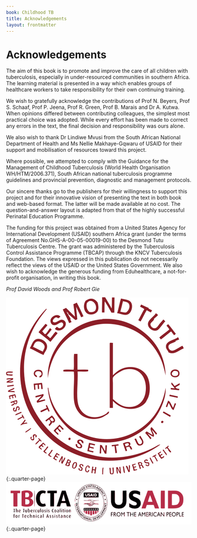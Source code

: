 ```yaml
---
book: Childhood TB
title: Acknowledgements
layout: frontmatter
---
```


# Acknowledgements

The aim of this book is to promote and improve the care of all children with tuberculosis, especially in under-resourced communities in southern Africa. The learning material is presented in a way which enables groups of healthcare workers to take responsibility for their own continuing training.

We wish to gratefully acknowledge the contributions of Prof N. Beyers, Prof S. Schaaf, Prof P. Jeena, Prof R. Green, Prof B. Marais and Dr A. Kutwa. When opinions differed between contributing colleagues, the simplest most practical choice was adopted. While every effort has been made to correct any errors in the text, the final decision and responsibility was ours alone.

We also wish to thank Dr Lindiwe Mvusi from the South African National Department of Health and Ms Nellie Makhaye-Gqwaru of USAID for their support and mobilisation of resources toward this project.

Where possible, we attempted to comply with the Guidance for the Management of Childhood Tuberculosis (World Health Organisation WH/HTM/2006.371), South African national tuberculosis programme guidelines and provincial prevention, diagnostic and management protocols.

Our sincere thanks go to the publishers for their willingness to support this project and for their innovative vision of presenting the text in both book and web-based format. The latter will be made available at no cost. The question-and-answer layout is adapted from that of the highly successful Perinatal Education Programme.

The funding for this project was obtained from a United States Agency for International Development (USAID) southern Africa grant (under the terms of Agreement No.GHS-A-00-05-00019-00) to the Desmond Tutu Tuberculosis Centre. The grant was administered by the Tuberculosis Control Assistance Programme (TBCAP) through the KNCV Tuberculosis Foundation. The views expressed in this publication do not necessarily reflect the views of the USAID or the United States Government. We also wish to acknowledge the generous funding from Eduhealthcare, a not-for-profit organisation, in writing this book.

*Prof David Woods and Prof Robert Gie*

![Desmond Tutu TB Centre](images/desmond-tutu-tb-centre-logo.svg){:.quarter-page}&nbsp;
![TBCTA – USAID](images/tbcta-usaid-logo.svg){:.quarter-page}
